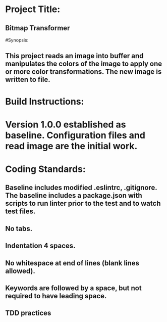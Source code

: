 
# Project Title:
## Bitmap Transformer

#Synopsis: 
## This project reads an image into buffer and manipulates the colors of the image to apply one or more color transformations. The new image is written to file.

# Build Instructions:
# Version 1.0.0 established as baseline. Configuration files and read image are the initial work.

# Coding Standards:
## Baseline includes modified .eslintrc, .gitignore.  The baseline includes a package.json with scripts to run linter prior to the test and to watch test files.
## No tabs. 
## Indentation 4 spaces.
## No whitespace at end of lines (blank lines allowed).
## Keywords are followed by a space, but not required to have leading space.
## TDD practices


